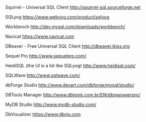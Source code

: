 Squirrel - Universal SQL Client 
http://squirrel-sql.sourceforge.net

SQLyog
https://www.webyog.com/product/sqlyog

Workbench
http://dev.mysql.com/downloads/workbench/

Navicat
https://www.navicat.com

DBeaver - Free Universal SQL Client
http://dbeaver.jkiss.org

Sequel Pro
http://www.sequelpro.com/

HeidiSQL (the UI is a bit like SQLyog)
http://www.heidisql.com/

SQLWave
http://www.sqlwave.com/

dbForge Studio
http://www.devart.com/dbforge/mysql/studio/

DBTools Manager
http://www.dbtools.com.br/EN/dbmanagerpro/

MyDB Studio
http://www.mydb-studio.com/

DbVisualizer
https://www.dbvis.com